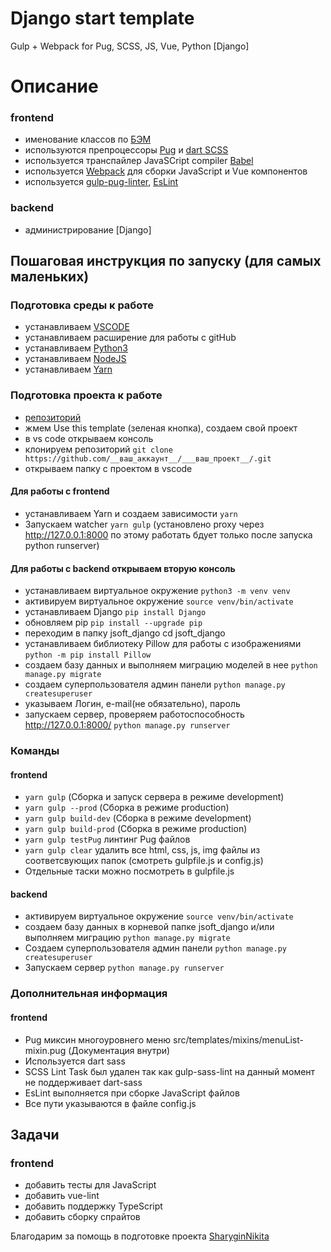 # Django start template
Gulp + Webpack for Pug, SCSS, JS, Vue, Python [Django]

# Описание
### frontend
* именование классов по [БЭМ](https://ru.bem.info/)
* используются препроцессоры [Pug](https://pugjs.org/) и [dart SCSS](https://sass-scss.ru/dart-sass/)
* используется транспайлер JavaSCript compiler [Babel](https://babeljs.io/)
* используется [Webpack](https://webpack.js.org/) для сборки JavaScript и Vue компонентов
* используется [gulp-pug-linter](https://www.npmjs.com/package/gulp-pug-linter), [EsLint](https://eslint.org/)
### backend
* администрирование [Django]

## Пошаговая инструкция по запуску (для самых маленьких)
### Подготовка среды к работе
* устанавливаем [VSCODE](https://code.visualstudio.com/)
* устанавливаем расширение для работы с gitHub
* устанавливаем [Python3](https://www.python.org/downloads/)
* устанавливаем [NodeJS](https://nodejs.org/en/)
* устанавливаем [Yarn](https://yarnpkg.com/en/docs/install)

### Подготовка проекта к работе
* [репозиторий](https://github.com/MikhailArsentev/django-start-template)
* жмем Use this template (зеленая кнопка), создаем свой проект
* в vs code открываем консоль
* клонируем репозиторий ````git clone https://github.com/__ваш_аккаунт__/___ваш_проект__/.git````
* открываем папку с проектом в vscode

#### Для работы с frontend
* устанавливаем Yarn и создаем зависимости ````yarn````
* Запускаем watcher ````yarn gulp````
(установлено proxy через http://127.0.0.1:8000 по этому работать бдует только после запуска python runserver)

#### Для работы с backend открываем вторую консоль
* устанавливаем виртуальное окружение ````python3 -m venv venv````
* активируем виртуальное окружение ````source venv/bin/activate````
* устанавливаем Django ````pip install Django````
* обновляем pip ````pip install --upgrade pip````
* переходим в папку jsoft_django cd jsoft_django
* устанавливаем библиотеку Pillow для работы с изображениями ````python -m pip install Pillow````
* создаем базу данных и выполняем миграцию моделей в нее ````python manage.py migrate````
* создаем суперпользователя админ панели ````python manage.py createsuperuser```` 
* указываем Логин, e-mail(не обязательно), пароль
* запускаем сервер, проверяем работоспособность http://127.0.0.1:8000/ ````python manage.py runserver````

### Команды
#### frontend
* ````yarn gulp```` (Сборка и запуск сервера в режиме development)
* ````yarn gulp --prod```` (Сборка в режиме production)
* ````yarn gulp build-dev```` (Сборка в режиме development)
* ````yarn gulp build-prod```` (Сборка в режиме production)
* ````yarn gulp testPug```` линтинг Pug файлов
* ````yarn gulp clear```` удалить все html, css, js, img файлы из соответсвующих папок (смотреть gulpfile.js и config.js)
* Отдельные таски можно посмотреть в gulpfile.js
#### backend
* активируем виртуальное окружение ````source venv/bin/activate````
* создаем базу данных в корневой папке jsoft_django и/или выполняем миграцию ````python manage.py migrate````
* Создаем суперпользователя админ панели ````python manage.py createsuperuser````
* Запускаем сервер ````python manage.py runserver````

### Дополнительная информация
#### frontend
* Pug миксин многоуровнего меню src/templates/mixins/menuList-mixin.pug (Документация внутри)
* Используется dart sass
* SCSS Lint Task был удален так как gulp-sass-lint на данный момент не поддерживает dart-sass
* EsLint выполняется при сборке JavaScript файлов
* Все пути указываются в файле config.js

## Задачи
### frontend
* добавить тесты для JavaScript
* добавить vue-lint
* добавить поддержку TypeScript
* добавить сборку спрайтов

Благодарим за помощь в подготовке проекта [SharyginNikita](https://github.com/SharyginNikita/)
